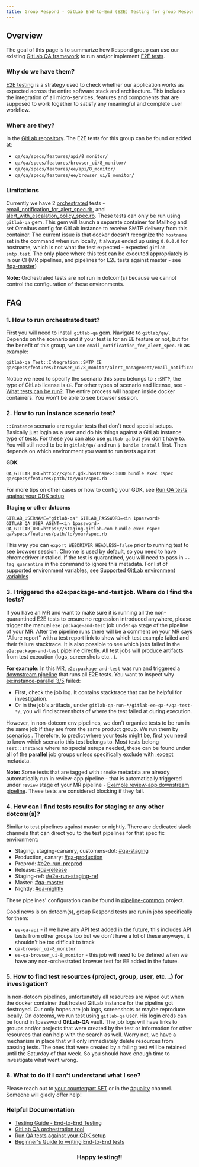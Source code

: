 ```yaml
---
title: Group Respond - GitLab End-to-End (E2E) Testing for group Respond
---
```


## Overview

The goal of this page is to summarize how Respond group can use our existing
[GitLab QA framework](https://gitlab.com/gitlab-org/gitlab-qa) to run and/or implement
[E2E tests](https://gitlab.com/gitlab-org/gitlab/-/blob/58cd4dfd8f1d00c2c47bcbd91421775ca2f924a7/doc/development/testing_guide/end_to_end/index.md).

### Why do we have them?

[E2E testing](https://docs.gitlab.com/ee/development/testing_guide/testing_levels.html) is a strategy used
to check whether our application works as expected across the entire software stack and architecture. This includes the
integration of all micro-services, features and components that are supposed to work together to satisfy any
meaningful and complete user workflow.

### Where are they?

In the [GitLab repository](https://gitlab.com/gitlab-org/gitlab/qa). The E2E tests for this group can
be found or added at:

- `qa/qa/specs/features/api/8_monitor/`
- `qa/qa/specs/features/browser_ui/8_monitor/`
- `qa/qa/specs/features/ee/api/8_monitor/`
- `qa/qa/specs/features/ee/browser_ui/8_monitor/`

### Limitations

Currently we have 2
[orchestrated](https://gitlab.com/gitlab-org/gitlab-qa/-/blob/master/docs/what_tests_can_be_run.md#orchestrated-tests)
tests - [email_notification_for_alert_spec.rb](https://gitlab.com/gitlab-org/gitlab/-/blob/master/qa/qa/specs/features/browser_ui/8_monitor/alert_management/email_notification_for_alert_spec.rb),
and [alert_with_escalation_policy_spec.rb](https://gitlab.com/gitlab-org/gitlab/-/blob/master/qa/qa/specs/features/ee/browser_ui/8_monitor/alert_management/alert_with_escalation_policy_spec.rb).
These tests can only be run using `gitlab-qa` gem. This gem will launch a separate container for Mailhog and set
Omnibus config for GitLab instance to receive SMTP delivery from this container. The current issue is that docker
doesn't recognize the `hostname` set in the command when run locally, it always ended up using `0.0.0.0` for hostname, which is not
what the test expected - expected `gitlab-smtp.test`. The only place where this test can be executed appropriately is
in our CI (MR pipelines, and pipelines for E2E tests against master - see [#qa-master](https://gitlab.slack.com/archives/CNV2N29DM))

**Note:** Orchestrated tests are not run in dotcom(s) because we cannot control the configuration of these
environments.

## FAQ

### 1. How to run orchestrated test?

First you will need to install `gitlab-qa` gem. Navigate to `gitlab/qa/`. Depends on the scenario and if your test is
for an EE feature or not, but for the benefit of this group, we use `email_notification_for_alert_spec.rb` as example:

```console
gitlab-qa Test::Integration::SMTP CE qa/specs/features/browser_ui/8_monitor/alert_management/email_notification_for_alert_spec.rb
```

Notice we need to specify the scenario this spec belongs to `::SMTP`, the type of GitLab license is `CE`. For other types
of scenario and license, see -
[What tests can be run?](https://gitlab.com/gitlab-org/gitlab-qa/-/blob/master/docs/what_tests_can_be_run.md#what-tests-can-be-run).
The entire process will happen inside docker containers. You won't be able to see browser session.

### 2. How to run instance scenario test?

`::Instance` scenario are regular tests that don't need special setups. Basically just login as a user and do his things
against a GitLab instance type of tests. For these you can also use `gitlab-qa` but you don't have to. You will still need
to be in `gitlab/qa/` and run `$ bundle install` first. Then depends on which environment you want to run tests against:

**GDK**

```text
QA_GITLAB_URL=http://<your.gdk.hostname>:3000 bundle exec rspec qa/specs/features/path/to/your/spec.rb
```

For more tips on other
cases or how to config your GDK, see
[Run QA tests against your GDK setup](https://gitlab.com/gitlab-org/gitlab-qa/-/blob/master/docs/run_qa_against_gdk.md)

**Staging or other dotcoms**

```text
GITLAB_USERNAME="gitlab-qa" GITLAB_PASSWORD=<in 1password> GITLAB_QA_USER_AGENT=<in 1password> QA_GITLAB_URL=https://staging.gitlab.com bundle exec rspec qa/specs/features/path/to/your/spec.rb
```

This way you can `export WEBDRIVER_HEADLESS=false` prior to running test to see browser session. Chrome is used by default,
so you need to have chromedriver installed. If the test is quarantined, you will need to pass in `--tag quarantine` in
the command to ignore this metadata. For list of supported environment variables, see
[Supported GitLab environment variables](https://gitlab.com/gitlab-org/gitlab-qa/-/blob/master/docs/what_tests_can_be_run.md#supported-gitlab-environment-variables)

### 3. I triggered the e2e:package-and-test job. Where do I find the tests?

If you have an MR and want to make sure it is running all the non-quarantined E2E tests to ensure no regression introduced
anywhere, please trigger the manual `e2e:package-and-test` job under `qa` stage of the pipeline of your MR. After
the pipeline runs there will be a comment on your MR says "Allure report" with a test report link to show which test
example failed and their failure stacktrace. It is also possible to see which jobs failed in the `e2e:package-and-test`
pipeline directly. All test jobs will produce artifacts from test execution (logs, screenshots etc...).

**For example:** In this [MR](https://gitlab.com/gitlab-org/gitlab/-/merge_requests/110829), `e2e:package-and-test` was run and triggered
a [downstream pipeline](https://gitlab.com/gitlab-org/gitlab/-/pipelines/767219117) that runs all E2E tests. You want to
inspect why [ee:instance-parallel 3/5](https://gitlab.com/gitlab-org/gitlab/-/jobs/3714070554) failed:

- First, check the job log. It contains stacktrace that can be helpful for investigation.
- Or in the job's artifacts, under `gitlab-qa-run-*/gitlab-ee-qa-*/qa-test-*/`,  you will find screenshots of where
the test failed at during execution.

However, in non-dotcom env pipelines, we don't organize tests to be run in the same job if they are from the same
product group. We run them by [scenarios](https://gitlab.com/gitlab-org/gitlab-qa/blob/master/docs/what_tests_can_be_run.md) .
Therefore, to predict where your tests might be, first you need to know which scenario this test belongs to. Most tests belong
`Test::Instance` where no special setups needed, these can be found under all of the **parallel** job groups unless
specifically exclude with
[:except](https://docs.gitlab.com/ee/development/testing_guide/end_to_end/rspec_metadata_tests.html) metadata.

**Note:** Some tests that are tagged with `:smoke` metadata are already automatically run in
review-app pipeline - that is automatically triggered under `review` stage of your MR pipeline -
[Example review-app downstream pipeline](https://gitlab.com/gitlab-org/gitlab/-/pipelines/767219112).
These tests are considered blocking if they fail.

### 4. How can I find tests results for staging or any other dotcom(s)?

Similar to test pipelines against master or nightly. There are dedicated slack channels that can direct you to the test
pipelines for that specific environment:

- Staging, staging-cananry, customers-dot: [#qa-staging](https://gitlab.slack.com/archives/CBS3YKMGD)
- Production, canary: [#qa-production](https://gitlab.slack.com/archives/CCNNKFP8B)
- Preprod: [#e2e-run-preprod](https://gitlab.slack.com/archives/CR7QH0RV1)
- Release: [#qa-release](https://gitlab.slack.com/archives/C0154HCFLRE)
- Staging-ref: [#e2e-run-staging-ref](https://gitlab.slack.com/archives/C02JGFF2EAZ)
- Master: [#qa-master](https://gitlab.slack.com/archives/CNV2N29DM)
- Nightly: [#qa-nightly](https://gitlab.slack.com/archives/CGLMP1G7M)

These pipelines' configuration can be found in [pipeline-common](https://gitlab.com/gitlab-org/quality/pipeline-common)
project.

Good news is on dotcom(s), group Respond tests are run in jobs specifically for them:

- `ee-qa-api` - if we have any API test added in the future, this includes API tests from other groups too but we don't
have a lot of these anyways, it shouldn't be too difficult to track
- `qa-browser_ui-8_monitor`
- `ee-qa-browser_ui-8_monitor` - this job will need to be defined when we have any non-orchestrated browser test for EE added in the future.

### 5. How to find test resources (project, group, user, etc...) for investigation?

In non-dotcom pipelines, unfortunately all resources are wiped out when the docker container that hosted GitLab instance
for the pipeline got destroyed. Our only hopes are job logs, screenshots or maybe reproduce locally.
On dotcoms, we run test using `gitlab-qa` user. His login creds can be found in 1password **GitLab-QA** vault. The job
logs will have links to groups and/or projects that were created by the test or information for other resources
that can help with the search as well. Worry not, we have a mechanism in place that will only immediately delete resources
from passing tests. The ones that were created by a failing test will be retained until the Saturday of that week.
So you should have enough time to investigate what went wrong.

### 6. What to do if I can't understand what I see?

Please reach out to [your counterpart SET](/handbook/engineering/quality/#individual-contributors)
or in the [#quality](https://gitlab.slack.com/archives/C3JJET4Q6) channel. Someone will gladly offer help!

### Helpful Documentation

- [Testing Guide - End-to-End Testing](https://docs.gitlab.com/ee/development/testing_guide/end_to_end/)
- [GitLab QA orchestration tool](https://gitlab.com/gitlab-org/gitlab-qa)
- [Run QA tests against your GDK setup](https://gitlab.com/gitlab-org/gitlab-qa/-/blob/master/docs/run_qa_against_gdk.md)
- [Beginner's Guide to writing End-to-End tests](https://docs.gitlab.com/ee/development/testing_guide/end_to_end/beginners_guide.html)

<h3 style="text-align: center;">Happy testing!!</h3>

